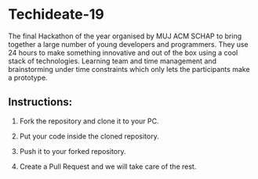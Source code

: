 # Techideate-19
The final Hackathon of the year organised by MUJ ACM SCHAP to bring together a large number of young developers and programmers. They use 24 hours to make something innovative and out of the box using a cool stack of technologies. Learning team and time management and brainstorming under time constraints which only lets the participants make a prototype. 


## Instructions:

1. Fork the repository and clone it to your PC.

2. Put your code inside the cloned repository.

3. Push it to your forked repository.

4. Create a Pull Request and we will take care of the rest.
